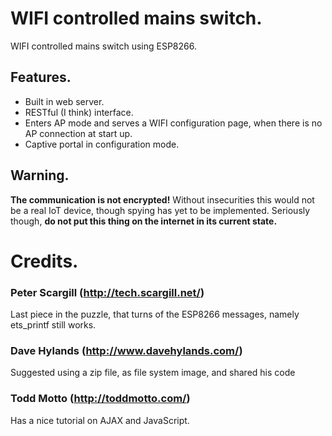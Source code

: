 WIFI controlled mains switch.
=============================

WIFI controlled mains switch using ESP8266.

Features.
---------

* Built in web server.
* RESTful (I think) interface.
* Enters AP mode and serves a WIFI configuration page, when there is no AP connection at start up.
* Captive portal in configuration mode.

Warning.
--------

**The communication is not encrypted!** Without insecurities this would not be a real IoT device,
though spying has yet to be implemented. Seriously though, **do not put this thing on the internet
in its current state.**

Credits.
========

### Peter Scargill (http://tech.scargill.net/) ###

Last piece in the puzzle, that turns of the ESP8266 messages, namely ets_printf
still works.

### Dave Hylands (http://www.davehylands.com/) ###

Suggested using a zip file, as file system image, and shared his code

### Todd Motto (http://toddmotto.com/) ###

Has a nice tutorial on AJAX and JavaScript.



